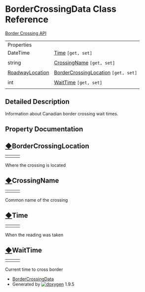 # BorderCrossingData Class Reference

[Border Crossing API](group___border_crossings.html)

|  |  |
| --- | --- |
| Properties | |
| DateTime | [Time](class_border_crossing_data.html#af86a473fad0c9330283ca7ad210927a3) `[get, set]` |
|  | |
| string | [CrossingName](class_border_crossing_data.html#a123b5eb45fdcd2bc2d70fbb2bcd3f111) `[get, set]` |
|  | |
| [RoadwayLocation](class_roadway_location.html) | [BorderCrossingLocation](class_border_crossing_data.html#ae377000f279eae6984880399c1316035) `[get, set]` |
|  | |
| int | [WaitTime](class_border_crossing_data.html#a53f3cdb8c8980c4f43eea96e46228fc2) `[get, set]` |
|  | |

## Detailed Description

Information about Canadian border crossing wait times.

## Property Documentation

## [◆](#ae377000f279eae6984880399c1316035)BorderCrossingLocation

|  |  |  |
| --- | --- | --- |
| |  | | --- | | [RoadwayLocation](class_roadway_location.html) BorderCrossingData.BorderCrossingLocation | | getset |

Where the crossing is located

## [◆](#a123b5eb45fdcd2bc2d70fbb2bcd3f111)CrossingName

|  |  |  |
| --- | --- | --- |
| |  | | --- | | string BorderCrossingData.CrossingName | | getset |

Common name of the crossing

## [◆](#af86a473fad0c9330283ca7ad210927a3)Time

|  |  |  |
| --- | --- | --- |
| |  | | --- | | DateTime BorderCrossingData.Time | | getset |

When the reading was taken

## [◆](#a53f3cdb8c8980c4f43eea96e46228fc2)WaitTime

|  |  |  |
| --- | --- | --- |
| |  | | --- | | int BorderCrossingData.WaitTime | | getset |

Current time to cross border

* [BorderCrossingData](class_border_crossing_data.html)
* Generated by [![doxygen](doxygen.svg)](https://www.doxygen.org/index.html) 1.9.5

